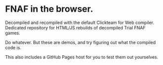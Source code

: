 # FNAF in the browser.
Decompiled and recompiled with the default Clickteam for Web compiler.
Dedicated repository for HTML/JS rebuilds of decompiled Trial FNAF games.

Do whatever. But these are demos, and try figuring out what the compiled code is.

This also includes a GitHub Pages host for you to test them out yourselves.
